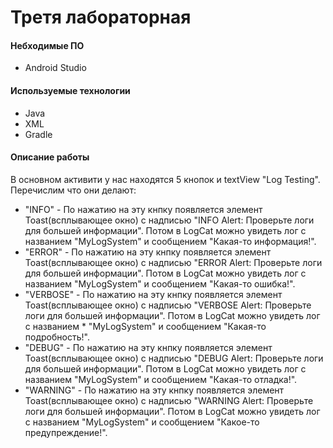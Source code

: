 # Третя лабораторная

#### Небходимые ПО
* Android Studio

#### Используемые технологии
* Java
* XML
* Gradle

#### Описание работы
В основном активити у нас находятся 5 кнопок и textView "Log Testing". Перечислим что они делают: 
* "INFO" - По нажатию на  эту кнпку появляется элемент Toast(всплывающее окно) с надписью "INFO Alert: Проверьте логи для большей информации". Потом в LogCat можно увидеть лог с названием "MyLogSystem" и сообщением "Какая-то информация!".
* "ERROR" - По нажатию на  эту кнпку появляется элемент Toast(всплывающее окно) с надписью "ERROR Alert: Проверьте логи для большей информации". Потом в LogCat можно увидеть лог с названием "MyLogSystem" и сообщением "Какая-то ошибка!".
* "VERBOSE" - По нажатию на  эту кнпку появляется элемент Toast(всплывающее окно) с надписью "VERBOSE Alert: Проверьте логи для большей информации". Потом в LogCat можно увидеть лог с названием * "MyLogSystem" и сообщением "Какая-то подробность!".
* "DEBUG" - По нажатию на  эту кнпку появляется элемент Toast(всплывающее окно) с надписью "DEBUG Alert: Проверьте логи для большей информации". Потом в LogCat можно увидеть лог с названием "MyLogSystem" и сообщением "Какая-то отладка!".
* "WARNING" - По нажатию на  эту кнпку появляется элемент Toast(всплывающее окно) с надписью "WARNING Alert: Проверьте логи для большей информации". Потом в LogCat можно увидеть лог с названием "MyLogSystem" и сообщением "Какое-то предупреждение!".

